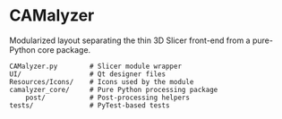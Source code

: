 # CAMalyzer

Modularized layout separating the thin 3D Slicer front-end from a pure-Python
core package.

```
CAMalyzer.py        # Slicer module wrapper
UI/                 # Qt designer files
Resources/Icons/    # Icons used by the module
camalyzer_core/     # Pure Python processing package
    post/           # Post-processing helpers
tests/              # PyTest-based tests
```
